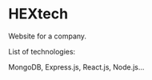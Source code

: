 # HEXtech

Website for a company.

List of technologies:

MongoDB, Express.js, React.js, Node.js...
